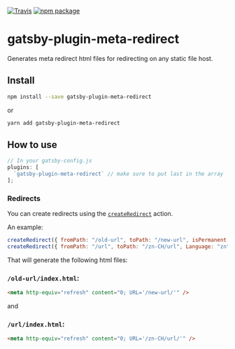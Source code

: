 [![Travis][build-badge]][build]
[![npm package][npm-badge]][npm]

# gatsby-plugin-meta-redirect

Generates meta redirect html files for redirecting on any static file host.

## Install

```sh
npm install --save gatsby-plugin-meta-redirect
```

or

```sh
yarn add gatsby-plugin-meta-redirect
```

## How to use

```js
// In your gatsby-config.js
plugins: [
  `gatsby-plugin-meta-redirect` // make sure to put last in the array
];
```

### Redirects

You can create redirects using the [`createRedirect`](https://www.gatsbyjs.org/docs/bound-action-creators/#createRedirect) action.

An example:

```js
createRedirect({ fromPath: "/old-url", toPath: "/new-url", isPermanent: true });
createRedirect({ fromPath: "/url", toPath: "/zn-CH/url", Language: "zn" });
```

That will generate the following html files:

### `/old-url/index.html`:

```html
<meta http-equiv="refresh" content="0; URL='/new-url/'" />
```

and

### `/url/index.html`:

```html
<meta http-equiv="refresh" content="0; URL='/zn-CH/url/'" />
```

[build-badge]: https://img.shields.io/travis/getchalk/gatsby-plugin-meta-redirect/master.png?style=flat-square
[build]: https://travis-ci.org/getchalk/gatsby-plugin-meta-redirect
[npm-badge]: https://img.shields.io/npm/v/gatsby-plugin-meta-redirect.png?style=flat-square
[npm]: https://www.npmjs.org/package/gatsby-plugin-meta-redirect
